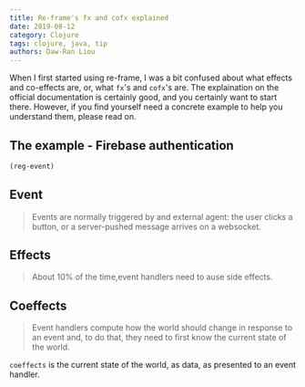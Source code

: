 ```yaml
---
title: Re-frame's fx and cofx explained
date: 2019-08-12
category: Clojure
tags: clojure, java, tip
authors: Daw-Ran Liou
---
```


When I first started using re-frame, I was a bit confused about what
effects and co-effects are, or, what `fx`'s and `cofx`'s are.
The explaination on the official documentation is certainly good,
and you certainly want to start there. However, if you find yourself
need a concrete example to help you understand them, please read on.

## The example - Firebase authentication

```clojure
(reg-event)
```

## Event

> Events are normally triggered by and external agent: the user
> clicks a button, or a server-pushed message arrives on a websocket.

## Effects

> About 10% of the time,event handlers need to ause side effects.

## Coeffects

> Event handlers compute how the world should change in response to
an event and, to do that, they need to first know the current state
of the world.

`coeffects` is the current state of the world, as data, as presented
to an event handler.

